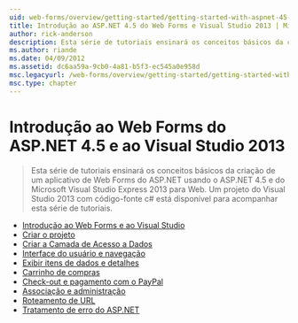```yaml
---
uid: web-forms/overview/getting-started/getting-started-with-aspnet-45-web-forms/index
title: Introdução ao ASP.NET 4.5 do Web Forms e Visual Studio 2013 | Microsoft Docs
author: rick-anderson
description: Esta série de tutoriais ensinará os conceitos básicos da criação de um aplicativo de Web Forms do ASP.NET usando o ASP.NET 4.5 e do Visual Studio 2013 Express para Web. A Visua...
ms.author: riande
ms.date: 04/09/2012
ms.assetid: dc6aa59a-9cb0-4a81-b5f3-ec545a0e958d
msc.legacyurl: /web-forms/overview/getting-started/getting-started-with-aspnet-45-web-forms
msc.type: chapter
---
```

<a name="getting-started-with-aspnet-45-web-forms-and-visual-studio-2013"></a>Introdução ao Web Forms do ASP.NET 4.5 e ao Visual Studio 2013
====================
> Esta série de tutoriais ensinará os conceitos básicos da criação de um aplicativo de Web Forms do ASP.NET usando o ASP.NET 4.5 e do Microsoft Visual Studio Express 2013 para Web. Um projeto do Visual Studio 2013 com código-fonte c# está disponível para acompanhar esta série de tutoriais.


- [Introdução ao Web Forms e ao Visual Studio](introduction-and-overview.md)
- [Criar o projeto](create-the-project.md)
- [Criar a Camada de Acesso a Dados](create_the_data_access_layer.md)
- [Interface do usuário e navegação](ui_and_navigation.md)
- [Exibir itens de dados e detalhes](display_data_items_and_details.md)
- [Carrinho de compras](shopping-cart.md)
- [Check-out e pagamento com o PayPal](checkout-and-payment-with-paypal.md)
- [Associação e administração](membership-and-administration.md)
- [Roteamento de URL](url-routing.md)
- [Tratamento de erro do ASP.NET](aspnet-error-handling.md)
